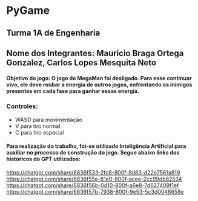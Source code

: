 # PyGame
## Turma 1A de Engenharia
## Nome dos Integrantes: Mauricio Braga Ortega Gonzalez, Carlos Lopes Mesquita Neto 
#### Objetivo do jogo: O jogo do MegaMan foi desligado. Para esse continuar vivo, ele deve roubar a energia de outros jogos, enfrentando os inimigos presentes em cada fase para ganhar essas energia.
### Controles: 
* WASD para movimentação 
* V para tiro normal 
* C para tiro especial

#### Para realização do trabalho, foi-se utilizado Inteligência Artificial para auxiliar no processo de construção do jogo. Segue abaixo links dos históricos do GPT utilizados: 
https://chatgpt.com/share/6836f533-2fc8-800f-8d83-d22e7561a819
https://chatgpt.com/share/6836f55e-81e0-800f-acee-2cc99db82534
https://chatgpt.com/share/6836f56b-0d10-800f-a6e8-7d627409f1ef
https://chatgpt.com/share/6836f57b-7938-800f-9e53-5c3d0048658e





